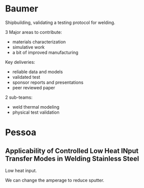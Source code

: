 # Baumer

Shipbuilding, validating a testing protocol for welding.

3 Major areas to contribute:

* materials characterization
* simulative work
* a bit of improved manufacturing

Key deliveries:

* reliable data and models
* validated test
* sponsor reports and presentations
* peer reviewed paper

2 sub-teams:

* weld thermal modeling
* physical test validation

# Pessoa

## Applicability of Controlled Low Heat INput Transfer Modes in Welding Stainless Steel

Low heat input.

We can change the amperage to reduce sputter.
